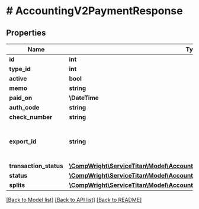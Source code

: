 # # AccountingV2PaymentResponse

## Properties

Name | Type | Description | Notes
------------ | ------------- | ------------- | -------------
**id** | **int** |  |
**type_id** | **int** |  |
**active** | **bool** |  | [optional]
**memo** | **string** |  | [optional]
**paid_on** | **\DateTime** |  | [optional]
**auth_code** | **string** |  | [optional]
**check_number** | **string** |  | [optional]
**export_id** | **string** | Gets or sets the identifier when exported. | [optional]
**transaction_status** | [**\CompWright\ServiceTitan\Model\AccountingV2PaymentResponseTransactionStatus**](AccountingV2PaymentResponseTransactionStatus.md) |  | [optional]
**status** | [**\CompWright\ServiceTitan\Model\AccountingV2PaymentResponseStatus**](AccountingV2PaymentResponseStatus.md) |  | [optional]
**splits** | [**\CompWright\ServiceTitan\Model\AccountingV2PaymentSplitApiModel[]**](AccountingV2PaymentSplitApiModel.md) |  |

[[Back to Model list]](../../README.md#models) [[Back to API list]](../../README.md#endpoints) [[Back to README]](../../README.md)
